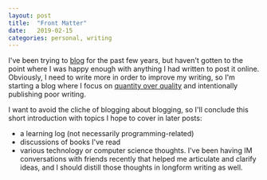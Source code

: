```yaml
---
layout: post
title:  "Front Matter"
date:   2019-02-15
categories: personal, writing
---
```


I've been trying to [blog](https://sites.google.com/site/steveyegge2/you-should-write-blogs) for the past few years, but haven't gotten to the point where I was happy enough with anything I had written to post it online. Obviously, I need to write more in order to improve my writing, so I'm starting a blog where I focus on [quantity over quality](https://excellentjourney.net/2015/03/04/art-fear-the-ceramics-class-and-quantity-before-quality/) and intentionally publishing poor writing.

I want to avoid the cliche of blogging about blogging, so I'll conclude this short introduction with topics I hope to cover in later posts:
- a learning log (not necessarily programming-related)
- discussions of books I've read
- various technology or computer science thoughts. I've been having IM conversations with friends recently that helped me articulate and clarify ideas, and I should distill those thoughts in longform writing as well.